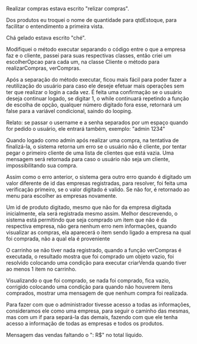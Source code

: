 Realizar compras estava escrito "relizar compras".

Dos produtos eu troquei o nome de quantidade para qtdEstoque, para facilitar o entendimento a primeira vista.

Chá gelado estava escrito "ché".

Modifiquei o método executar separando o código entre o que a empresa faz e o cliente, passei para suas respectivas classes, então criei um escolherOpcao para cada um, na classe Cliente o método para realizarCompras, verCompras.

Após a separação do método executar, ficou mais fácil para poder fazer a reutilização do usuário para caso ele deseje efetuar mais operações sem ter que realizar o login a cada vez. É feita uma confirmação se o usuário deseja continuar logado, se digitar 1, o while continuará repetindo a função de escolha de opção, qualquer número digitado fora esse, retornará um false para a variável condicional, saindo do looping.

Relato: se passar o username e a senha separados por um espaço quando for pedido o usuário, ele entrará também, exemplo: "admin 1234"

Quando logado como admin após realizar uma compra, na tentativa de finalizá-la, o sistema retorna um erro se o usuário não é cliente, por tentar pegar o primeiro cliente de uma lista de clientes que está vazia. Uma mensagem será retornada para caso o usuário não seja um cliente, impossibilitando sua compra.

Assim como o erro anterior, o sistema gera outro erro quando é digitado um valor diferente de id das empresas registradas, para resolver, foi feita uma verificação primeiro, se o valor digitado é valido. Se não for, é retornado ao menu para escolher as empresas novamente.

Um id de produto digitado, mesmo que não for da empresa digitada inicialmente, ela será registrada mesmo assim. Melhor descrevendo, o sistema está permitindo que seja comprado um item que não é da respectiva empresa, não gera nenhum erro nem informações, quando visualizar as compras, ela aparecerá o item sendo ligado a empresa na qual foi comprada, não a qual ela é proveniente

O carrinho se não tiver nada registrado, quando a função verCompras é executada, o resultado mostra que foi comprado um objeto vazio, foi resolvido colocando uma condição para executar criarVenda quando tiver ao menos 1 item no carrinho.

Visualizando o que foi comprado, se nada foi comprado, fica vazio, corrigido colocando uma condição para quando não houverem itens comprados, mostrar uma mensagem de que nenhum compra foi realizada.

Para fazer com que o administrador tivesse acesso a todas as informações, consideramos ele como uma empresa, para seguir o caminho das mesmas, mas com um if para separá-la das demais, fazendo com que ele tenha acesso a informação de todas as empresas e todos os produtos.

Mensagem das vendas faltando o ": R$" no total líquido.